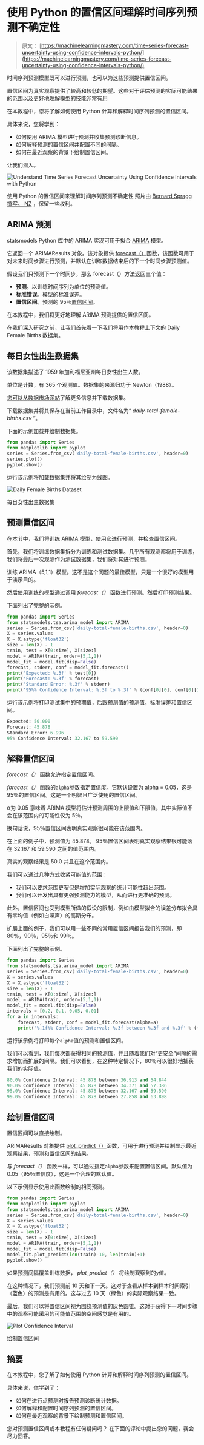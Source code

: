 # 使用 Python 的置信区间理解时间序列预测不确定性

> 原文： [https://machinelearningmastery.com/time-series-forecast-uncertainty-using-confidence-intervals-python/](https://machinelearningmastery.com/time-series-forecast-uncertainty-using-confidence-intervals-python/)

时间序列预测模型既可以进行预测，也可以为这些预测提供置信区间。

置信区间为真实观察提供了较高和较低的期望。这些对于评估预测的实际可能结果的范围以及更好地理解模型的技能非常有用

在本教程中，您将了解如何使用 Python 计算和解释时间序列预测的置信区间。

具体来说，您将学到：

*   如何使用 ARIMA 模型进行预测并收集预测诊断信息。
*   如何解释预测的置信区间并配置不同的间隔。
*   如何在最近观察的背景下绘制置信区间。

让我们潜入。

![Understand Time Series Forecast Uncertainty Using Confidence Intervals with Python](img/988b78bda743b3ad46e1bc33596a588b.jpg)

使用 Python 的置信区间来理解时间序列预测不确定性
照片由 [Bernard Spragg 撰写。 NZ](https://www.flickr.com/photos/volvob12b/10324852255/) ，保留一些权利。

## ARIMA 预测

statsmodels Python 库中的 ARIMA 实现可用于拟合 [ARIMA](http://statsmodels.sourceforge.net/0.6.0/generated/statsmodels.tsa.arima_model.ARIMA.html) 模型。

它返回一个 ARIMAResults 对象。该对象提供 [forecast（）](http://statsmodels.sourceforge.net/devel/generated/statsmodels.tsa.arima_model.ARIMAResults.forecast.html)函数，该函数可用于对未来时间步骤进行预测，并默认在训练数据结束后的下一个时间步骤预测值。

假设我们只预测下一个时间步，那么 forecast（）方法返回三个值：

*   **预测**。以训练时间序列为单位的预测值。
*   **标准错误**。模型的[标准误差](https://en.wikipedia.org/wiki/Standard_error)。
*   **置信区间**。预测的 95％[置信区间](https://en.wikipedia.org/wiki/Confidence_interval)。

在本教程中，我们将更好地理解 ARIMA 预测提供的置信区间。

在我们深入研究之前，让我们首先看一下我们将用作本教程上下文的 Daily Female Births 数据集。

## 每日女性出生数据集

该数据集描述了 1959 年加利福尼亚州每日女性出生人数。

单位是计数，有 365 个观测值。数据集的来源归功于 Newton（1988）。

[您可以从数据市场网站](https://datamarket.com/data/set/235k/daily-total-female-births-in-california-1959)了解更多信息并下载数据集。

下载数据集并将其保存在当前工作目录中，文件名为“ _daily-total-female-births.csv_ ”。

下面的示例加载并绘制数据集。

```py
from pandas import Series
from matplotlib import pyplot
series = Series.from_csv('daily-total-female-births.csv', header=0)
series.plot()
pyplot.show()
```

运行该示例将加载数据集并将其绘制为线图。

![Daily Female Births Dataset](img/9aff27b834d5b1b80446520dda7d3deb.jpg)

每日女性出生数据集

## 预测置信区间

在本节中，我们将训练 ARIMA 模型，使用它进行预测，并检查置信区间。

首先，我们将训练数据集拆分为训练和测试数据集。几乎所有观测都将用于训练，我们将最后一次观测作为测试数据集，我们将对其进行预测。

训练 ARIMA（5,1,1）模型。这不是这个问题的最佳模型，只是一个很好的模型用于演示目的。

然后使用训练的模型通过调用 _forecast（）_ 函数进行预测。然后打印预测结果。

下面列出了完整的示例。

```py
from pandas import Series
from statsmodels.tsa.arima_model import ARIMA
series = Series.from_csv('daily-total-female-births.csv', header=0)
X = series.values
X = X.astype('float32')
size = len(X) - 1
train, test = X[0:size], X[size:]
model = ARIMA(train, order=(5,1,1))
model_fit = model.fit(disp=False)
forecast, stderr, conf = model_fit.forecast()
print('Expected: %.3f' % test[0])
print('Forecast: %.3f' % forecast)
print('Standard Error: %.3f' % stderr)
print('95%% Confidence Interval: %.3f to %.3f' % (conf[0][0], conf[0][1]))
```

运行该示例将打印测试集中的预期值，后跟预测值的预测值，标准误差和置信区间。

```py
Expected: 50.000
Forecast: 45.878
Standard Error: 6.996
95% Confidence Interval: 32.167 to 59.590
```

## 解释置信区间

_forecast（）_ 函数允许指定置信区间。

_forecast（）_ 函数的`alpha`参数指定置信度。它默认设置为 alpha = 0.05，这是 95％的置信区间。这是一个明智且广泛使用的置信区间。

α为 0.05 意味着 ARIMA 模型将估计预测周围的上限值和下限值，其中实际值不会在该范围内的可能性仅为 5％。

换句话说，95％置信区间表明真实观察很可能在该范围内。

在上面的例子中，预测值为 45.878。 95％置信区间表明真实观察结果很可能落在 32.167 和 59.590 之间的值范围内。

真实的观察结果是 50.0 并且在这个范围内。

我们可以通过几种方式收紧可能值的范围：

*   我们可以要求范围更窄但是增加实际观察的统计可能性超出范围。
*   我们可以开发出具有更强预测能力的模型，从而进行更准确的预测。

此外，置信区间也受到模型所做的假设的限制，例如由模型拟合的误差分布拟合具有零均值（例如白噪声）的高斯分布。

扩展上面的例子，我们可以用一些不同的常用置信区间报告我们的预测，即 80％，90％，95％和 99％。

下面列出了完整的示例。

```py
from pandas import Series
from statsmodels.tsa.arima_model import ARIMA
series = Series.from_csv('daily-total-female-births.csv', header=0)
X = series.values
X = X.astype('float32')
size = len(X) - 1
train, test = X[0:size], X[size:]
model = ARIMA(train, order=(5,1,1))
model_fit = model.fit(disp=False)
intervals = [0.2, 0.1, 0.05, 0.01]
for a in intervals:
	forecast, stderr, conf = model_fit.forecast(alpha=a)
	print('%.1f%% Confidence Interval: %.3f between %.3f and %.3f' % ((1-a)*100, forecast, conf[0][0], conf[0][1]))
```

运行该示例将打印每个`alpha`值的预测和置信区间。

我们可以看到，我们每次都获得相同的预测值，并且随着我们对“更安全”间隔的需求增加而扩展的间隔。我们可以看到，在这种特定情况下，80％可以很好地捕获我们的实际值。

```py
80.0% Confidence Interval: 45.878 between 36.913 and 54.844
90.0% Confidence Interval: 45.878 between 34.371 and 57.386
95.0% Confidence Interval: 45.878 between 32.167 and 59.590
99.0% Confidence Interval: 45.878 between 27.858 and 63.898
```

## 绘制置信区间

置信区间可以直接绘制。

ARIMAResults 对象提供 [plot_predict（）](http://statsmodels.sourceforge.net/devel/generated/statsmodels.tsa.arima_model.ARIMAResults.plot_predict.html)函数，可用于进行预测并绘制显示最近观察结果，预测和置信区间的结果。

与 _forecast（）_ 函数一样，可以通过指定`alpha`参数来配置置信区间。默认值为 0.05（95％置信度），这是一个合理的默认值。

以下示例显示使用此函数绘制的相同预测。

```py
from pandas import Series
from matplotlib import pyplot
from statsmodels.tsa.arima_model import ARIMA
series = Series.from_csv('daily-total-female-births.csv', header=0)
X = series.values
X = X.astype('float32')
size = len(X) - 1
train, test = X[0:size], X[size:]
model = ARIMA(train, order=(5,1,1))
model_fit = model.fit(disp=False)
model_fit.plot_predict(len(train)-10, len(train)+1)
pyplot.show()
```

如果预测间隔覆盖训练数据， _plot_predict（）_ 将绘制观察到的`y`值。

在这种情况下，我们预测前 10 天和下一天。这对于查看从样本到样本时间索引（蓝色）的预测是有用的。这与过去 10 天（绿色）的实际观察结果一致。

最后，我们可以将置信区间视为围绕预测值的灰色圆锥。这对于获得下一时间步骤中的观察可能采用的可能值范围的空间感觉是有用的。

![Plot Confidence Interval](img/cfb8b0166e38b855e2c8c541da73f86a.jpg)

绘制置信区间

## 摘要

在本教程中，您了解了如何使用 Python 计算和解释时间序列预测的置信区间。

具体来说，你学到了：

*   如何在进行点预测时报告预测诊断统计数据。
*   如何解释和配置时间序列预测的置信区间。
*   如何在最近观察的背景下绘制预测和置信区间。

您对预测置信区间或本教程有任何疑问吗？
在下面的评论中提出您的问题，我会尽力回答。